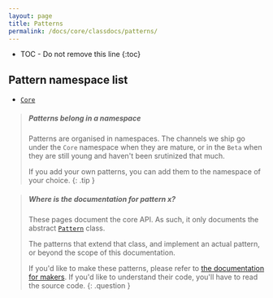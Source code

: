 ```yaml
---
layout: page
title: Patterns
permalink: /docs/core/classdocs/patterns/
---
```

* TOC - Do not remove this line
{:toc}

## Pattern namespace list 

- [`Core`](core)

> <h5 class="notoc">Patterns belong in a namespace</h5>
>
> Patterns are organised in namespaces. The channels we ship go under the `Core` namespace
> when they are mature, or in the `Beta` when they are still young and haven't been srutinized that much.
>
> If you add your own patterns, you can add them to the namespace of your choice.
{: .tip }

> <h5 class="notoc">Where is the documentation for pattern x?</h5>
>
> These pages document the core API. As such, it only documents the abstract [`Pattern`](core/pattern) class.
>
> The patterns that extend that class, and implement an actual pattern, or beyond the scope of this documentation.
> 
> If you'd like to make these patterns, please refer to [the documentation for makers](/docs/maker).
> If you'd like to understand their code, you'll have to read the source code.
{: .question }

